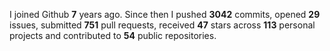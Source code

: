 
I joined Github **7** years ago. Since then I pushed **3042** commits, opened **29** issues, submitted **751** pull requests, received **47** stars across **113** personal projects and contributed to **54** public repositories.
